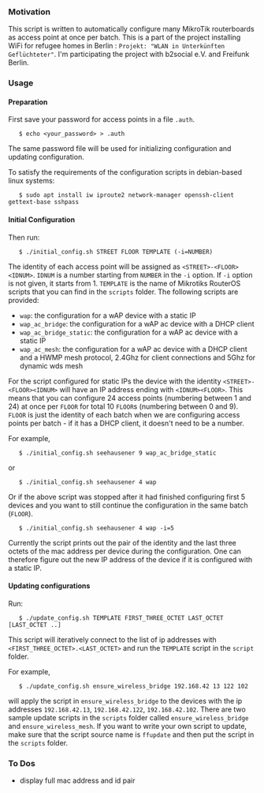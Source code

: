 ### Motivation

This script is written to automatically configure many MikroTik routerboards as access point at once per batch. This is a part of the project installing WiFi for refugee homes in Berlin : `Projekt: "WLAN in Unterkünften Geflüchteter"`. I'm participating the project with b2social e.V. and Freifunk Berlin.

### Usage

#### Preparation

First save your password for access points in a file `.auth`.
```
   $ echo <your_password> > .auth
```
The same password file will be used for initializing configuration and updating configuration.

To satisfy the requirements of the configuration scripts in debian-based linux systems:

```
   $ sudo apt install iw iproute2 network-manager openssh-client gettext-base sshpass
```

#### Initial Configuration

Then run:

```
   $ ./initial_config.sh STREET FLOOR TEMPLATE (-i=NUMBER)
```

The identity of each access point will be assigned as `<STREET>-<FLOOR><IDNUM>`. `IDNUM` is a number
starting from `NUMBER` in the `-i` option. If `-i` option is not given, it starts from 1.
`TEMPLATE` is the name of Mikrotiks RouterOS scripts that you can find in the `scripts` folder. The following scripts are provided:

   - `wap`: the configuration for a wAP device with a static IP
   - `wap_ac_bridge`: the configuration for a wAP ac device with a DHCP client
   - `wap_ac_bridge_static`: the configuration for a wAP ac device with a static IP
   - `wap_ac_mesh`: the configuration for a wAP ac device with a DHCP client and a HWMP mesh protocol, 2.4Ghz for client connections and 5Ghz for dynamic wds mesh

For the script configured for static IPs the device with the identity `<STREET>-<FLOOR><IDNUM>` will have an IP address ending with `<IDNUM><FLOOR>`.
This means that you can configure 24 access points (numbering between 1 and 24) at once per `FLOOR` for total 10 `FLOOR`s (numbering between 0 and 9).
`FLOOR` is just the identity of each batch when we are configuring access points per batch - if it has a DHCP client, it doesn't need to be a number.

For example,

```
   $ ./initial_config.sh seehausener 9 wap_ac_bridge_static
```

or

```
   $ ./initial_config.sh seehausener 4 wap
```

Or if the above script was stopped after it had finished configuring first 5 devices and you want to still continue the configuration in the same batch (`FLOOR`).
```
   $ ./initial_config.sh seehausener 4 wap -i=5
```
Currently the script prints out the pair of the identity and the last three octets of the mac address per device during the configuration. One can therefore figure out the new IP address of the device if it is configured with a static IP.

#### Updating configurations

Run:

```
   $ ./update_config.sh TEMPLATE FIRST_THREE_OCTET LAST_OCTET [LAST_OCTET ..]
```

This script will iteratively connect to the list of ip addresses with `<FIRST_THREE_OCTET>.<LAST_OCTET>` and run the `TEMPLATE` script in the `script` folder.

For example,
```
   $ ./update_config.sh ensure_wireless_bridge 192.168.42 13 122 102
```
will apply the script in `ensure_wireless_bridge` to the devices with the ip addresses `192.168.42.13`, `192.168.42.122`, `192.168.42.102`.
There are two sample update scripts in the `scripts` folder called `ensure_wireless_bridge` and `ensure_wireless_mesh`.
If you want to write your own script to update, make sure that the script source name is `ffupdate` and then put the script in the `scripts` folder.

### To Dos

- display full mac address and id pair

